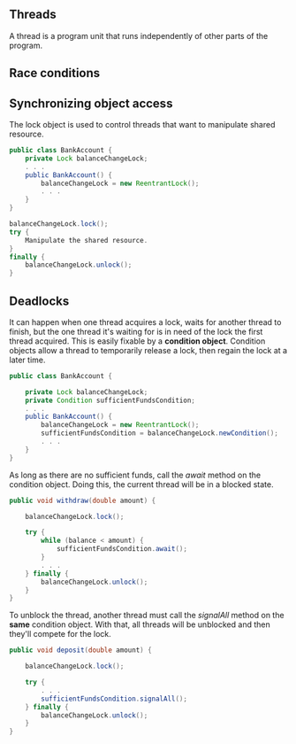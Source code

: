 ## Threads
A thread is a program unit that runs independently of other parts of the program.

## Race conditions
## Synchronizing object access
The lock object is used to control threads that want to manipulate shared resource.
```java
public class BankAccount {
	private Lock balanceChangeLock;
	. . .
	public BankAccount() {
		balanceChangeLock = new ReentrantLock();
		. . .
	}
}
```
```java
balanceChangeLock.lock();
try {
	Manipulate the shared resource.
}
finally {
	balanceChangeLock.unlock();
}
```

## Deadlocks
It can happen when one thread acquires a lock, waits for another thread to finish, but the one thread it's waiting for is in need of the lock the first thread acquired.
This is easily fixable by a **condition object**. Condition objects allow a thread to temporarily release a lock, then regain the lock at a later time.
```java
public class BankAccount {

	private Lock balanceChangeLock;
	private Condition sufficientFundsCondition;
	. . .
	public BankAccount() {
		balanceChangeLock = new ReentrantLock();
		sufficientFundsCondition = balanceChangeLock.newCondition();
		. . .
	}
}
```
As long as there are no sufficient funds, call the *await* method on the condition object. Doing this, the current thread will be in a blocked state.
```java
public void withdraw(double amount) {

	balanceChangeLock.lock();

	try {
		while (balance < amount) {
			sufficientFundsCondition.await();
		}
		. . .
	} finally {
		balanceChangeLock.unlock();
	}
}
```
To unblock the thread, another thread must call the *signalAll* method on the **same** condition object. With that, all threads will be unblocked and then they'll compete for the lock.
```java
public void deposit(double amount) {

	balanceChangeLock.lock();

	try {
		. . .
		sufficientFundsCondition.signalAll();
	} finally {
		balanceChangeLock.unlock();
	}
}
```